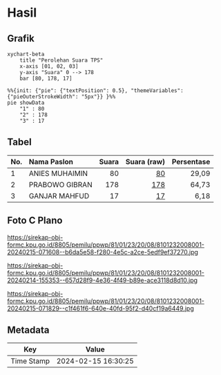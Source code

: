 # Hasil

## Grafik

```mermaid
xychart-beta
    title "Perolehan Suara TPS"
    x-axis [01, 02, 03]
    y-axis "Suara" 0 --> 178
    bar [80, 178, 17]
```

```mermaid
%%{init: {"pie": {"textPosition": 0.5}, "themeVariables": {"pieOuterStrokeWidth": "5px"}} }%%
pie showData
    "1" : 80
    "2" : 178
    "3" : 17
```

## Tabel

| No. | Nama Paslon    | Suara | Suara (raw) | Persentase |
|:--- |:-------------- | -----:| -----------:| ----------:|
| 1   | ANIES MUHAIMIN | 80    | [80][p-1]   | 29,09      |
| 2   | PRABOWO GIBRAN | 178   | [178][p-2]  | 64,73      |
| 3   | GANJAR MAHFUD  | 17    | [17][p-3]   | 6,18       |


[p-1]: https://github.com/gigit-pemilu/pemilu-2024-81-maluku/blob/main/pilpres/hitung-suara/sub/81-maluku/sub/01-maluku-tengah/sub/23-telutih/sub/2008-tehua/sub/001-tps/sub/paslon-1.txt
[p-2]: https://github.com/gigit-pemilu/pemilu-2024-81-maluku/blob/main/pilpres/hitung-suara/sub/81-maluku/sub/01-maluku-tengah/sub/23-telutih/sub/2008-tehua/sub/001-tps/sub/paslon-2.txt
[p-3]: https://github.com/gigit-pemilu/pemilu-2024-81-maluku/blob/main/pilpres/hitung-suara/sub/81-maluku/sub/01-maluku-tengah/sub/23-telutih/sub/2008-tehua/sub/001-tps/sub/paslon-3.txt

## Foto C Plano

https://sirekap-obj-formc.kpu.go.id/8805/pemilu/ppwp/81/01/23/20/08/8101232008001-20240215-071608--b6da5e58-f280-4e5c-a2ce-5edf9ef37270.jpg

https://sirekap-obj-formc.kpu.go.id/8805/pemilu/ppwp/81/01/23/20/08/8101232008001-20240214-155353--657d28f9-4e36-4f49-b89e-ace3118d8d10.jpg

https://sirekap-obj-formc.kpu.go.id/8805/pemilu/ppwp/81/01/23/20/08/8101232008001-20240215-071829--c1f461f6-640e-40fd-95f2-d40cf19a6449.jpg


## Metadata

| Key        | Value               |
| ---------- | ------------------- |
| Time Stamp | 2024-02-15 16:30:25 |



